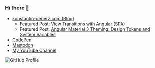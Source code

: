 ### Hi there 👋

* <a rel="me" href="https://konstantin-denerz.com/">konstantin-denerz.com (Blog)</a>
  *   Featured Post: <a  rel="alternate" href="https://konstantin-denerz.com/view-transitions-with-angular-spa/">View Transitions with Angular (SPA)</a>
  *   Featured Post: <a  rel="alternate" href="https://konstantin-denerz.com/angular-material-3-theming-design-tokens-and-system-variables/">Angular Material 3 Theming: Design Tokens and System Variables</a>
* <a rel="me" href="https://codepen.io/konstantindenerz">CodePen</a>
* <a rel="me" href="https://mastodon.world/@konstantindenerz">Mastodon</a>
* <a rel="me" href="https://www.youtube.com/@konstantindenerz">My YouTube Channel</a>

![GitHub Profile](https://github-readme-stats.vercel.app/api?username=konstantindenerz&theme=tokyonight&show_icons=true&hide_border=true&count_private=true)


<!--
**konstantindenerz/konstantindenerz** is a ✨ _special_ ✨ repository because its `README.md` (this file) appears on your GitHub profile.

Here are some ideas to get you started:

- 🔭 I’m currently working on ...
- 🌱 I’m currently learning ...
- 👯 I’m looking to collaborate on ...
- 🤔 I’m looking for help with ...
- 💬 Ask me about ...
- 📫 How to reach me: ...
- 😄 Pronouns: ...
- ⚡ Fun fact: ...
-->
